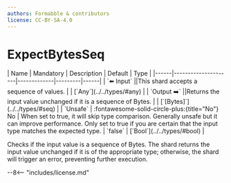 ```yaml
---
authors: Formabble & contributors
license: CC-BY-SA-4.0
---
```



# ExpectBytesSeq

<div class="sh-parameters" markdown="1">
| Name | Mandatory | Description | Default | Type |
|------|---------------------|-------------|---------|------|
| `⬅️ Input` ||This shard accepts a sequence of values. | | [`Any`](../../types/#any) |
| `Output ➡️` ||Returns the input value unchanged if it is a sequence of Bytes. | | [`[Bytes]`](../../types/#seq) |
| `Unsafe` | :fontawesome-solid-circle-plus:{title="No"} No  | When set to true, it will skip type comparison. Generally unsafe but it can improve performance. Only set to true if you are certain that the input type matches the expected type. | `false` | [`Bool`](../../types/#bool) |

</div>

Checks if the input value is a sequence of Bytes. The shard returns the input value unchanged if it is of the appropriate type; otherwise, the shard will trigger an error, preventing further execution.

--8<-- "includes/license.md"

